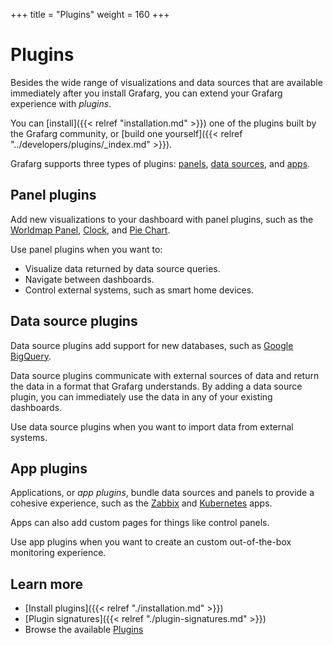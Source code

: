 +++
title = "Plugins"
weight = 160
+++

# Plugins

Besides the wide range of visualizations and data sources that are available immediately after you install Grafarg, you can extend your Grafarg experience with _plugins_.

You can [install]({{< relref "installation.md" >}}) one of the plugins built by the Grafarg community, or [build one yourself]({{< relref "../developers/plugins/_index.md" >}}).

Grafarg supports three types of plugins: [panels](https://grafarg.com/grafarg/plugins?type=panel), [data sources](https://grafarg.com/grafarg/plugins?type=datasource), and [apps](https://grafarg.com/grafarg/plugins?type=app).

## Panel plugins

Add new visualizations to your dashboard with panel plugins, such as the [Worldmap Panel](https://grafarg.com/grafarg/plugins/grafarg-worldmap-panel), [Clock](https://grafarg.com/grafarg/plugins/grafarg-clock-panel), and [Pie Chart](https://grafarg.com/grafarg/plugins/grafarg-piechart-panel).

Use panel plugins when you want to:

- Visualize data returned by data source queries.
- Navigate between dashboards.
- Control external systems, such as smart home devices.

## Data source plugins

Data source plugins add support for new databases, such as [Google BigQuery](https://grafarg.com/grafarg/plugins/doitintl-bigquery-datasource).

Data source plugins communicate with external sources of data and return the data in a format that Grafarg understands. By adding a data source plugin, you can immediately use the data in any of your existing dashboards.

Use data source plugins when you want to import data from external systems.

## App plugins

Applications, or _app plugins_, bundle data sources and panels to provide a cohesive experience, such as the [Zabbix](https://grafarg.com/grafarg/plugins/alexanderzobnin-zabbix-app) and [Kubernetes](https://grafarg.com/grafarg/plugins/grafarg-kubernetes-app) apps.

Apps can also add custom pages for things like control panels.

Use app plugins when you want to create an custom out-of-the-box monitoring experience.

## Learn more

- [Install plugins]({{< relref "./installation.md" >}})
- [Plugin signatures]({{< relref "./plugin-signatures.md" >}})
- Browse the available [Plugins](https://grafarg.com/grafarg/plugins)


